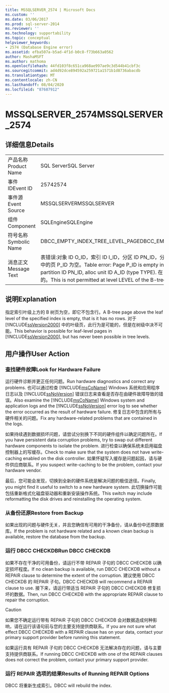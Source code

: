 ```yaml
---
title: MSSQLSERVER_2574 | Microsoft Docs
ms.custom: ''
ms.date: 03/06/2017
ms.prod: sql-server-2014
ms.reviewer: ''
ms.technology: supportability
ms.topic: conceptual
helpviewer_keywords:
- 2574 (Database Engine error)
ms.assetid: efba507a-b5ad-4f1d-b0c8-f73b663a0562
author: MashaMSFT
ms.author: mathoma
ms.openlocfilehash: 44fd103f8c651ca968ae997ae9c3d544b41cbf3c
ms.sourcegitcommit: ad4d92dce894592a259721a1571b1d8736abacdb
ms.translationtype: MT
ms.contentlocale: zh-CN
ms.lasthandoff: 08/04/2020
ms.locfileid: "87687912"
---
```

# <a name="mssqlserver_2574"></a><span data-ttu-id="fb73d-102">MSSQLSERVER_2574</span><span class="sxs-lookup"><span data-stu-id="fb73d-102">MSSQLSERVER_2574</span></span>
    
## <a name="details"></a><span data-ttu-id="fb73d-103">详细信息</span><span class="sxs-lookup"><span data-stu-id="fb73d-103">Details</span></span>  
  
|||  
|-|-|  
|<span data-ttu-id="fb73d-104">产品名称</span><span class="sxs-lookup"><span data-stu-id="fb73d-104">Product Name</span></span>|<span data-ttu-id="fb73d-105">SQL Server</span><span class="sxs-lookup"><span data-stu-id="fb73d-105">SQL Server</span></span>|  
|<span data-ttu-id="fb73d-106">事件 ID</span><span class="sxs-lookup"><span data-stu-id="fb73d-106">Event ID</span></span>|<span data-ttu-id="fb73d-107">2574</span><span class="sxs-lookup"><span data-stu-id="fb73d-107">2574</span></span>|  
|<span data-ttu-id="fb73d-108">事件源</span><span class="sxs-lookup"><span data-stu-id="fb73d-108">Event Source</span></span>|<span data-ttu-id="fb73d-109">MSSQLSERVER</span><span class="sxs-lookup"><span data-stu-id="fb73d-109">MSSQLSERVER</span></span>|  
|<span data-ttu-id="fb73d-110">组件</span><span class="sxs-lookup"><span data-stu-id="fb73d-110">Component</span></span>|<span data-ttu-id="fb73d-111">SQLEngine</span><span class="sxs-lookup"><span data-stu-id="fb73d-111">SQLEngine</span></span>|  
|<span data-ttu-id="fb73d-112">符号名称</span><span class="sxs-lookup"><span data-stu-id="fb73d-112">Symbolic Name</span></span>|<span data-ttu-id="fb73d-113">DBCC_EMPTY_INDEX_TREE_LEVEL_PAGE</span><span class="sxs-lookup"><span data-stu-id="fb73d-113">DBCC_EMPTY_INDEX_TREE_LEVEL_PAGE</span></span>|  
|<span data-ttu-id="fb73d-114">消息正文</span><span class="sxs-lookup"><span data-stu-id="fb73d-114">Message Text</span></span>|<span data-ttu-id="fb73d-115">表错误:对象 ID O_ID，索引 ID I_ID，分区 ID PN_ID，分配单元 ID A_ID（类型为 TYPE）中的页 P_ID 为空。</span><span class="sxs-lookup"><span data-stu-id="fb73d-115">Table error: Page P_ID is empty in object ID O_ID, index ID I_ID, partition ID PN_ID, alloc unit ID A_ID (type TYPE).</span></span> <span data-ttu-id="fb73d-116">在 B 树的 LEVEL 级上，这是不允许的。</span><span class="sxs-lookup"><span data-stu-id="fb73d-116">This is not permitted at level LEVEL of the B-tree.</span></span>|  
  
## <a name="explanation"></a><span data-ttu-id="fb73d-117">说明</span><span class="sxs-lookup"><span data-stu-id="fb73d-117">Explanation</span></span>  
 <span data-ttu-id="fb73d-118">指定索引叶级上方的 B 树页为空，即它不包含行。</span><span class="sxs-lookup"><span data-stu-id="fb73d-118">A B-tree page above the leaf level of the specified index is empty, that is it has no rows.</span></span> <span data-ttu-id="fb73d-119">对于 [!INCLUDE[ssVersion2000](../../includes/ssversion2000-md.md)] 中的叶级页，此行为是可能的，但是在树级中决不可能。</span><span class="sxs-lookup"><span data-stu-id="fb73d-119">This behavior is possible for leaf-level pages in [!INCLUDE[ssVersion2000](../../includes/ssversion2000-md.md)], but has never been possible in tree levels.</span></span>  
  
## <a name="user-action"></a><span data-ttu-id="fb73d-120">用户操作</span><span class="sxs-lookup"><span data-stu-id="fb73d-120">User Action</span></span>  
  
### <a name="look-for-hardware-failure"></a><span data-ttu-id="fb73d-121">查找硬件故障</span><span class="sxs-lookup"><span data-stu-id="fb73d-121">Look for Hardware Failure</span></span>  
 <span data-ttu-id="fb73d-122">运行硬件诊断并更正任何问题。</span><span class="sxs-lookup"><span data-stu-id="fb73d-122">Run hardware diagnostics and correct any problems.</span></span> <span data-ttu-id="fb73d-123">也可以通过检查 [!INCLUDE[msCoName](../../includes/msconame-md.md)] Windows 系统和应用程序日志以及 [!INCLUDE[ssNoVersion](../../includes/ssnoversion-md.md)] 错误日志来查看是否存在由硬件故障导致的错误。</span><span class="sxs-lookup"><span data-stu-id="fb73d-123">Also examine the [!INCLUDE[msCoName](../../includes/msconame-md.md)] Windows system and application logs and the [!INCLUDE[ssNoVersion](../../includes/ssnoversion-md.md)] error log to see whether the error occurred as the result of hardware failure.</span></span> <span data-ttu-id="fb73d-124">修复日志中包含的所有与硬件相关的问题。</span><span class="sxs-lookup"><span data-stu-id="fb73d-124">Fix any hardware-related problems that are contained in the logs.</span></span>  
  
 <span data-ttu-id="fb73d-125">如果持续遇到数据损坏问题，请尝试分别换下不同的硬件组件以确定问题所在。</span><span class="sxs-lookup"><span data-stu-id="fb73d-125">If you have persistent data corruption problems, try to swap out different hardware components to isolate the problem.</span></span> <span data-ttu-id="fb73d-126">进行检查以确保系统未启用磁盘控制器上的写缓存。</span><span class="sxs-lookup"><span data-stu-id="fb73d-126">Check to make sure that the system does not have write-caching enabled on the disk controller.</span></span> <span data-ttu-id="fb73d-127">如果怀疑写入缓存是问题起因，请与硬件供应商联系。</span><span class="sxs-lookup"><span data-stu-id="fb73d-127">If you suspect write-caching to be the problem, contact your hardware vendor.</span></span>  
  
 <span data-ttu-id="fb73d-128">最后，您可能会发现，切换到全新的硬件系统是解决问题的极佳途径。</span><span class="sxs-lookup"><span data-stu-id="fb73d-128">Finally, you might find it useful to switch to a new hardware system.</span></span> <span data-ttu-id="fb73d-129">此切换操作可能包括重新格式化磁盘驱动器和重新安装操作系统。</span><span class="sxs-lookup"><span data-stu-id="fb73d-129">This switch may include reformatting the disk drives and reinstalling the operating system.</span></span>  
  
### <a name="restore-from-backup"></a><span data-ttu-id="fb73d-130">从备份还原</span><span class="sxs-lookup"><span data-stu-id="fb73d-130">Restore from Backup</span></span>  
 <span data-ttu-id="fb73d-131">如果出现的问题与硬件无关，并且您确信有可用的干净备份，请从备份中还原数据库。</span><span class="sxs-lookup"><span data-stu-id="fb73d-131">If the problem is not hardware related and a known clean backup is available, restore the database from the backup.</span></span>  
  
### <a name="run-dbcc-checkdb"></a><span data-ttu-id="fb73d-132">运行 DBCC CHECKDB</span><span class="sxs-lookup"><span data-stu-id="fb73d-132">Run DBCC CHECKDB</span></span>  
 <span data-ttu-id="fb73d-133">如果不存在干净的可用备份，请运行不带 REPAIR 子句的 DBCC CHECKDB 以确定损坏程度。</span><span class="sxs-lookup"><span data-stu-id="fb73d-133">If no clean backup is available, run DBCC CHECKDB without a REPAIR clause to determine the extent of the corruption.</span></span> <span data-ttu-id="fb73d-134">建议使用 DBCC CHECKDB 的 REPAIR 子句。</span><span class="sxs-lookup"><span data-stu-id="fb73d-134">DBCC CHECKDB will recommend a REPAIR clause to use.</span></span> <span data-ttu-id="fb73d-135">接下来，请运行带适当 REPAIR 子句的 DBCC CHECKDB 修复损坏的数据。</span><span class="sxs-lookup"><span data-stu-id="fb73d-135">Then, run DBCC CHECKDB with the appropriate REPAIR clause to repair the corruption.</span></span>  
  
> [!CAUTION]  
>  <span data-ttu-id="fb73d-136">如果您不确定运行带有 REPAIR 子句的 DBCC CHECKDB 会对数据造成何种影响，请在运行该语句前与您的主要支持提供商联系。</span><span class="sxs-lookup"><span data-stu-id="fb73d-136">If you are not sure what effect DBCC CHECKDB with a REPAIR clause has on your data, contact your primary support provider before running this statement.</span></span>  
  
 <span data-ttu-id="fb73d-137">如果运行具有 REPAIR 子句的 DBCC CHECKDB 无法解决存在的问题，请与主要支持提供商联系。</span><span class="sxs-lookup"><span data-stu-id="fb73d-137">If running DBCC CHECKDB with one of the REPAIR clauses does not correct the problem, contact your primary support provider.</span></span>  
  
### <a name="results-of-running-repair-options"></a><span data-ttu-id="fb73d-138">运行 REPAIR 选项的结果</span><span class="sxs-lookup"><span data-stu-id="fb73d-138">Results of Running REPAIR Options</span></span>  
 <span data-ttu-id="fb73d-139">DBCC 将重新生成索引。</span><span class="sxs-lookup"><span data-stu-id="fb73d-139">DBCC will rebuild the index.</span></span>  
  
  
